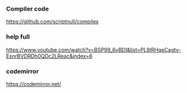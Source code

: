 <!-- @format -->

### Compiler code

https://github.com/scriptnull/compilex

### help full

https://www.youtube.com/watch?v=BSP99_6yBDI&list=PL9lRHqeCagtv-EsnrBVDRDh0QDc2LReac&index=6

### codemirror

https://codemirror.net/
